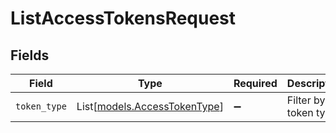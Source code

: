 # ListAccessTokensRequest


## Fields

| Field                                                        | Type                                                         | Required                                                     | Description                                                  |
| ------------------------------------------------------------ | ------------------------------------------------------------ | ------------------------------------------------------------ | ------------------------------------------------------------ |
| `token_type`                                                 | List[[models.AccessTokenType](../models/accesstokentype.md)] | :heavy_minus_sign:                                           | Filter by token types                                        |